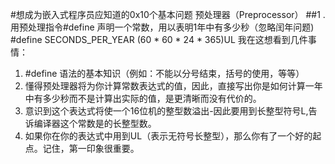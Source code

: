 #想成为嵌入式程序员应知道的0x10个基本问题
预处理器（Preprocessor）
##1 . 用预处理指令#define 声明一个常数，用以表明1年中有多少秒（忽略闰年问题) 
\#define SECONDS_PER_YEAR (60 * 60 * 24 * 365)UL 
我在这想看到几件事情： 
1. #define 语法的基本知识（例如：不能以分号结束，括号的使用，等等） 
2. 懂得预处理器将为你计算常数表达式的值，因此，直接写出你是如何计算一年中有多少秒而不是计算出实际的值，是更清晰而没有代价的。 
3. 意识到这个表达式将使一个16位机的整型数溢出-因此要用到长整型符号L,告诉编译器这个常数是的长整型数。 
4. 如果你在你的表达式中用到UL（表示无符号长整型），那么你有了一个好的起点。记住，第一印象很重要。
